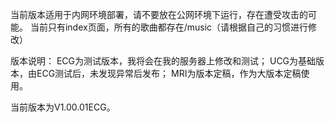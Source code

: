 当前版本适用于内网环境部署，请不要放在公网环境下运行，存在遭受攻击的可能。
当前只有index页面，所有的歌曲都存在/music（请根据自己的习惯进行修改）

版本说明：
ECG为测试版本，我将会在我的服务器上修改和测试；
UCG为基础版本，由ECG测试后，未发现异常后发布；
MRI为版本定稿，作为大版本定稿使用。

当前版本为V1.00.01ECG。
